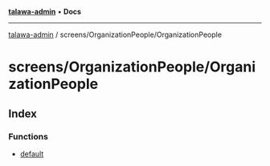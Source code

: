 [**talawa-admin**](../../../README.md) • **Docs**

***

[talawa-admin](../../../modules.md) / screens/OrganizationPeople/OrganizationPeople

# screens/OrganizationPeople/OrganizationPeople

## Index

### Functions

- [default](functions/default.md)
